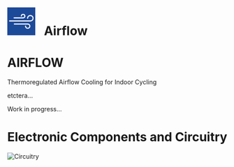 # <img src="https://github.com/Berg0162/airflow/blob/master/images/AF_logo.png" width="64" height="64" alt="Airflow Icon"> &nbsp; Airflow
# AIRFLOW
Thermoregulated Airflow Cooling for Indoor Cycling

etctera...

Work in progress...
# Electronic Components and Circuitry<br>
<img src="https://github.com/Berg0162/airflow/blob/master/images/Airflow_circuitry.jpg"  alt="Circuitry">

